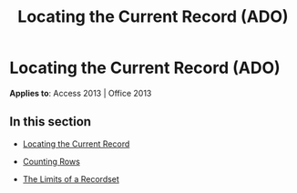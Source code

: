 ﻿---
title: Locating the Current Record (ADO)
TOCTitle: Locating the Current Record
ms:assetid: dd522afe-bd03-4a6a-8932-6e925489399f
ms:mtpsurl: https://msdn.microsoft.com/en-us/library/JJ250119(v=office.15)
ms:contentKeyID: 48548153
ms.date: 09/18/2015
mtps_version: v=office.15
---

# Locating the Current Record (ADO)


**Applies to**: Access 2013 | Office 2013

## In this section

  - [Locating the Current Record](locating-the-current-record.md)

  - [Counting Rows](counting-rows.md)

  - [The Limits of a Recordset](the-limits-of-a-recordset.md)

